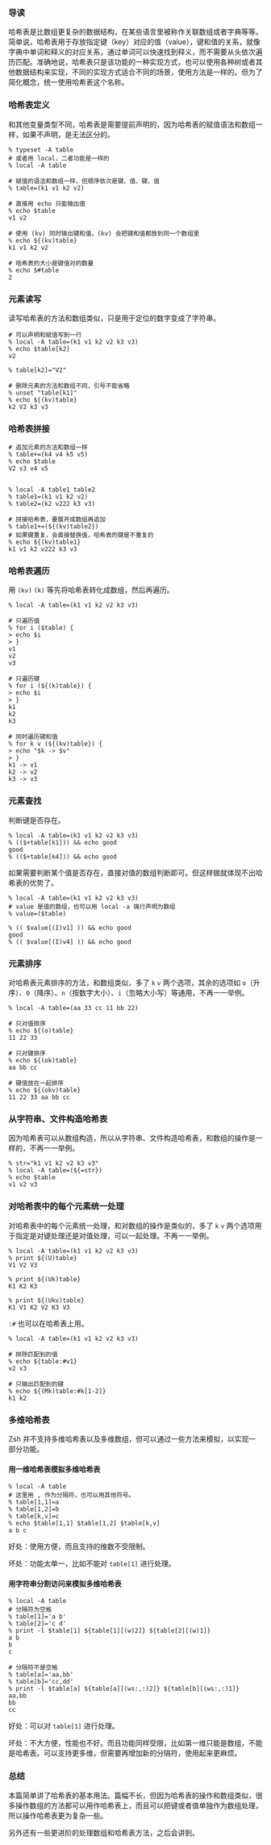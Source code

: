 ### 导读

哈希表是比数组更复杂的数据结构，在某些语言里被称作关联数组或者字典等等。简单说，哈希表用于存放指定键（key）对应的值（value），键和值的关系，就像字典中单词和释义的对应关系，通过单词可以快速找到释义，而不需要从头依次遍历匹配。准确地说，哈希表只是该功能的一种实现方式，也可以使用各种树或者其他数据结构来实现，不同的实现方式适合不同的场景，使用方法是一样的。但为了简化概念，统一使用哈希表这个名称。


### 哈希表定义

和其他变量类型不同，哈希表是需要提前声明的，因为哈希表的赋值语法和数组一样，如果不声明，是无法区分的。

```
% typeset -A table
# 或者用 local，二者功能是一样的
% local -A table

# 赋值的语法和数组一样，但顺序依次是键、值、键、值
% table=(k1 v1 k2 v2)

# 直接用 echo 只能输出值
% echo $table
v1 v2

# 使用 (kv) 同时输出键和值，(kv) 会把键和值都放到同一个数组里
% echo ${(kv)table}
k1 v1 k2 v2
 
# 哈希表的大小是键值对的数量
% echo $#table
2
```

### 元素读写

读写哈希表的方法和数组类似，只是用于定位的数字变成了字符串。

```
# 可以声明和赋值写到一行
% local -A table=(k1 v1 k2 v2 k3 v3)
% echo $table[k2]
v2

% table[k2]="V2"

# 删除元素的方法和数组不同，引号不能省略
% unset "table[k1]"
% echo ${(kv)table}
k2 V2 k3 v3
```

### 哈希表拼接

```
# 追加元素的方法和数组一样
% table+=(k4 v4 k5 v5)
% echo $table
V2 v3 v4 v5


% local -A table1 table2
% table1=(k1 v1 k2 v2)
% table2=(k2 v222 k3 v3)

# 拼接哈希表，要展开成数组再追加
% table1+=(${(kv)table2})
# 如果键重复，会直接替换值，哈希表的键是不重复的
% echo ${(kv)table1}
k1 v1 k2 v222 k3 v3
```

### 哈希表遍历

用 `(kv)` `(k)` 等先将哈希表转化成数组，然后再遍历。

```
% local -A table=(k1 v1 k2 v2 k3 v3)

# 只遍历值
% for i ($table) {
> echo $i
> }
v1
v2
v3

# 只遍历键
% for i (${(k)table}) {
> echo $i
> }
k1
k2
k3

# 同时遍历键和值
% for k v (${(kv)table}) {
> echo "$k -> $v"
> }
k1 -> v1
k2 -> v2
k3 -> v3
```

### 元素查找

判断键是否存在。

```
% local -A table=(k1 v1 k2 v2 k3 v3)
% (($+table[k1])) && echo good
good
% (($+table[k4])) && echo good
```

如果需要判断某个值是否存在，直接对值的数组判断即可。但这样做就体现不出哈希表的优势了。

```
% local -A table=(k1 v1 k2 v2 k3 v3)
# value 是值的数组，也可以用 local -a 强行声明为数组
% value=($table)

% (( $value[(I)v1] )) && echo good
good
% (( $value[(I)v4] )) && echo good
```

### 元素排序

对哈希表元素排序的方法，和数组类似，多了 `k` `v` 两个选项，其余的选项如 `o`（升序）、`O`（降序）、`n`（按数字大小）、`i`（忽略大小写）等通用，不再一一举例。

```
% local -A table=(aa 33 cc 11 bb 22)

# 只对值排序
% echo ${(o)table}
11 22 33

# 只对键排序
% echo ${(ok)table}
aa bb cc

# 键值放在一起排序
% echo ${(okv)table}
11 22 33 aa bb cc
```

### 从字符串、文件构造哈希表

因为哈希表可以从数组构造，所以从字符串、文件构造哈希表，和数组的操作是一样的，不再一一举例。

```
% str="k1 v1 k2 v2 k3 v3"
% local -A table=(${=str})
% echo $table
v1 v2 v3
```

### 对哈希表中的每个元素统一处理

对哈希表中的每个元素统一处理，和对数组的操作是类似的，多了 `k` `v` 两个选项用于指定是对键处理还是对值处理，可以一起处理。不再一一举例。

```
% local -A table=(k1 v1 k2 v2 k3 v3)
% print ${(U)table}
V1 V2 V3

% print ${(Uk)table}
K1 K2 K3

% print ${(Ukv)table}
K1 V1 K2 V2 K3 V3
```

`:#` 也可以在哈希表上用。

```
% local -A table=(k1 v1 k2 v2 k3 v3)

# 排除匹配到的值
% echo ${table:#v1}
v2 v3

# 只输出匹配到的键
% echo ${(Mk)table:#k[1-2]}
k1 k2
```

### 多维哈希表

Zsh 并不支持多维哈希表以及多维数组，但可以通过一些方法来模拟，以实现一部分功能。

#### 用一维哈希表模拟多维哈希表

```
% local -A table
# 这里用 , 作为分隔符，也可以用其他符号。
% table[1,1]=a
% table[1,2]=b
% table[k,v]=c
% echo $table[1,1] $table[1,2] $table[k,v]
a b c
```

好处：使用方便，而且支持的维数不受限制。

坏处：功能太单一，比如不能对 `table[1]` 进行处理。

#### 用字符串分割访问来模拟多维哈希表

```
% local -A table
# 分隔符为空格
% table[1]='a b'
% table[2]='c d'
% print -l $table[1] ${table[1][(w)2]} ${table[2][(w)1]}
a b
b
c

# 分隔符不是空格
% table[a]='aa,bb'
% table[b]='cc,dd'
% print -l $table[a] ${table[a][(ws:,:)2]} ${table[b][(ws:,:)1]}
aa,bb
bb
cc
```

好处：可以对 `table[1]` 进行处理。

坏处：不大方便，性能也不好。而且功能同样受限，比如第一维只能是数组，不能是哈希表。可以支持更多维，但需要再增加新的分隔符，使用起来更麻烦。

### 总结

本篇简单讲了哈希表的基本用法。篇幅不长，但因为哈希表的操作和数组类似，很多操作数组的方法都可以用作哈希表上，而且可以把键或者值单独作为数组处理，所以操作哈希表更为复杂一些。

另外还有一些更进阶的处理数组和哈希表方法，之后会讲到。

